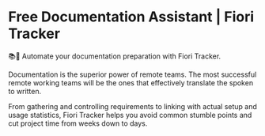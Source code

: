 # Free Documentation Assistant | Fiori Tracker

📚💨 Automate your documentation preparation with Fiori Tracker.

Documentation is the superior power of remote teams. The most successful remote working teams will be the ones that effectively translate the spoken to written.

From gathering and controlling requirements to linking with actual setup and usage statistics, Fiori Tracker helps you avoid common stumble points and cut project time from weeks down to days.
